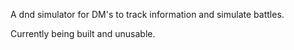 A dnd simulator for DM's to track information and simulate battles.

Currently being built and unusable.

